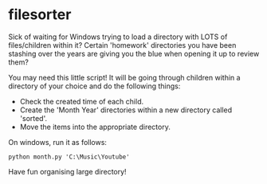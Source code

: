 # filesorter

Sick of waiting for Windows trying to load a directory with LOTS of files/children within it? Certain  'homework' directories  you have been stashing over the years are giving you the blue when opening it up to review them?

You may need this little script! It will be going through children within a directory of your choice  and do the following things: 
 
* Check the created time of each child.
* Create the 'Month Year' directories within a new directory called 'sorted'.
* Move the items into the appropriate directory.

On windows, run it as follows:

```
python month.py 'C:\Music\Youtube'
```

Have fun organising large directory!